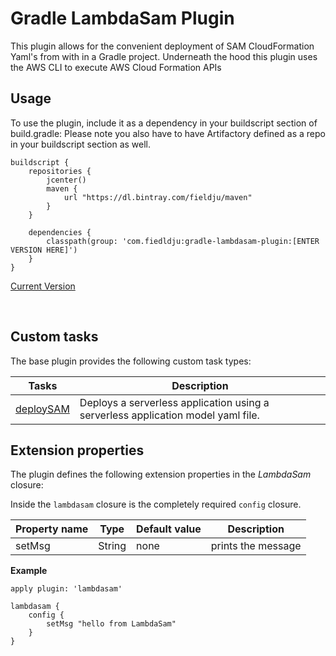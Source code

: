 Gradle LambdaSam Plugin
=====================

This plugin allows for the convenient deployment of SAM CloudFormation Yaml's from with in a Gradle project.
Underneath the hood this plugin uses the AWS CLI to execute AWS Cloud Formation APIs
 

Usage
-----

To use the plugin, include it as a dependency in your buildscript section of build.gradle:
Please note you also have to have Artifactory defined as a repo in your buildscript section as well.

~~~~~~~~~~~~~~~~~~~~~~~~~~~~~~~~~~~~~~~~~~~~~~~~~~~~~~~~~~~~~~~~~~~~~~~~~~~~~~~~
buildscript { 
    repositories { 
        jcenter() 
        maven { 
            url "https://dl.bintray.com/fieldju/maven"
        }
    }

    dependencies { 
        classpath(group: 'com.fiedldju:gradle-lambdasam-plugin:[ENTER VERSION HERE]') 
    } 
}
~~~~~~~~~~~~~~~~~~~~~~~~~~~~~~~~~~~~~~~~~~~~~~~~~~~~~~~~~~~~~~~~~~~~~~~~~~~~~~~~

[Current Version](link_to_your_gradle.properties_file_here)

 

Custom tasks
-----------------

The base plugin provides the following custom task types:

**Tasks** | **Description**
---------|-----------------
[deploySAM]()| Deploys a serverless application using a serverless application model yaml file.


Extension properties
--------------------

The plugin defines the following extension properties in the *LambdaSam*
closure:

Inside the `lambdasam` closure is the completely required `config` closure.

**Property name**       | **Type** | **Default value**       | **Description**
------------------------|----------|-------------------------|---
setMsg                  | String   | none                    | prints the message

**Example**

~~~~~~~~~~~~~~~~~~~~~~~~~~~~~~~~~~~~~~~~~~~~~~~~~~~~~~~~~~~~~~~~~~~~~~~~~~~~~~~~
apply plugin: 'lambdasam'

lambdasam { 
    config { 
        setMsg "hello from LambdaSam"
    }
}

~~~~~~~~~~~~~~~~~~~~~~~~~~~~~~~~~~~~~~~~~~~~~~~~~~~~~~~~~~~~~~~~~~~~~~~~~~~~~~~~
